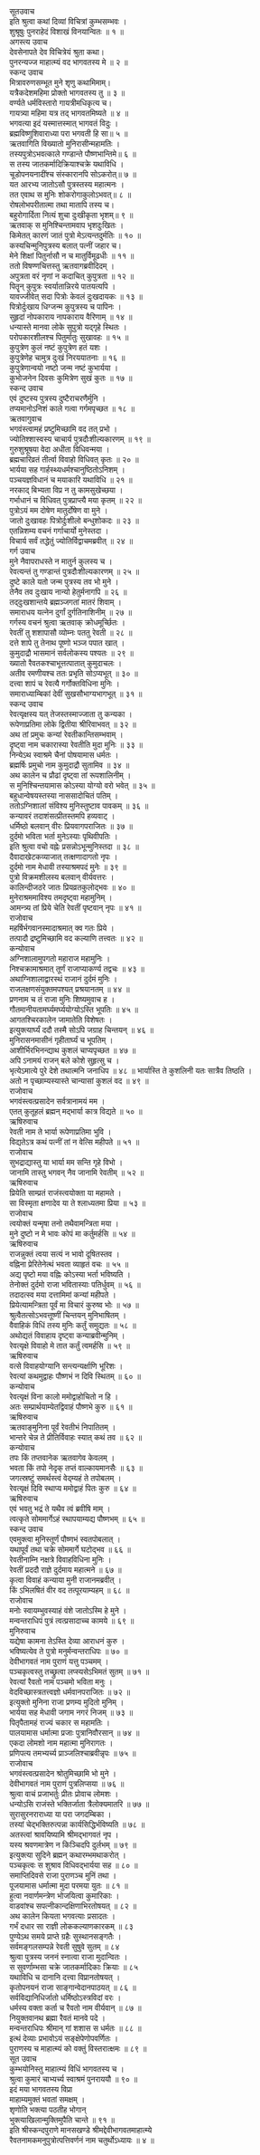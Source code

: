 सूतउवाच  
इति श्रुत्वा कथां दिव्यां विचित्रां कुम्भसम्भवः ।  
शुश्रूषुः पुनराहेदं विशाखं विनयान्वितः ॥ १ ॥  
अगस्त्य उवाच  
देवसेनापते देव विचित्रेयं श्रुता कथा।  
पुनरन्यज्ज माहात्म्यं वद भागवतस्य मे ॥ २ ॥  
स्कन्द उवाच  
मित्रावरुणसम्भूत मुने शृणु कथामिमाम्।  
यत्रैकदेशमहिमा प्रोक्तो भागवतस्य तु ॥ ३ ॥  
वर्ण्यते धर्मविस्तारो गायत्रीमधिकृत्य च।  
गायत्र्या महिमा यत्र तद् भागवतमिष्यते ॥ ४ ॥  
भगवत्या इदं यस्मात्तस्मात् भागवतं विदुः ।  
ब्रह्मविष्णुशिवाराध्या परा भगवती हि सा॥ ५ ॥  
ऋतवागिति विख्यातो मुनिरासीन्महामतिः ।  
तस्यपुत्रोऽभवत्काले गण्डान्ते पौष्णभान्तिमे॥ ६ ॥  
स तस्य जातकर्मादिक्रियाश्चक्रे यथाविधि ।  
चूडोपनयनादींश्च संस्कारानपि सोऽकरोत्॥ ७ ॥  
यत आरभ्य जातोऽसौ पुत्रस्तस्य महात्मनः ।  
तत एवाथ स मुनिः शोकरोगाकुलोऽभवत्॥ ८ ॥  
रोषलोभपरीतात्मा तथा मातापि तस्य च।  
बहुरोगार्दिता नित्यं शुचा दुःखीकृता भृशम्॥ ९ ॥  
ऋतवाक् स मुनिश्चिन्तामवाप भृशदुःखितः ।  
किमेतत् कारणं जातं पुत्रो मेऽत्यन्तदुर्मतिः ॥ १० ॥  
कस्यचिन्मुनिपुत्रस्य बलात् पत्नीं जहार च।  
मेने शिक्षां पितुर्नासौ न च मातुर्विमूढधीः ॥ ११ ॥  
ततो विषण्णचित्तस्तु ऋतवागब्रवीदिदम् ।  
अपुत्रता वरं नृणां न कदाचित् कुपुत्रता ॥ १२ ॥  
पितॄन् कुपुत्रः स्वर्यातान्निरये पातयत्यपि ।  
यावज्जीवेत् सदा पित्रोः केवलं दुःखदायकः ॥ १३ ॥  
पित्रोर्दुःखाय धिग्जन्म कुपुत्रस्य च पापिनः ।  
सुहृदां नोपकाराय नापकाराय वैरिणाम् ॥ १४ ॥  
धन्यास्ते मानवा लोके सुपुत्रो यद्‌गृहे स्थितः ।  
परोपकारशीलश्च पितुर्मातुः सुखावहः ॥ १५ ॥  
कुपुत्रेण कुलं नष्टं कुपुत्रेण हतं यशः ।  
कुपुत्रेणेह चामुत्र दुःखं निरययातनाः ॥ १६ ॥  
कुपुत्रेणान्वयो नष्टो जन्म नष्टं कुभार्यया ।  
कुभोजनेन दिवसः कुमित्रेण सुखं कुतः ॥ १७ ॥  
स्कन्द उवाच  
एवं दुष्टस्य पुत्रस्य दुष्टैराचरणैर्मुनि ।  
तप्यमानोऽनिशं काले गत्वा गर्गमपृच्छत ॥ १८ ॥  
ऋतवागुवाच  
भगवंस्त्वामहं प्रष्टुमिच्छामि वद तत् प्रभो ।  
ज्योतिश्शास्वस्य चाचार्य पुत्रदौःशील्यकारणम् ॥ १९ ॥  
गुरुशुश्रूषया वेदा अधीता विधिवन्मया ।  
ब्रह्मचारिव्रतं तीर्त्वा विवाहो विधिवत् कृतः ॥ २० ॥  
भार्यया सह गार्हस्थ्यधर्मश्चानुष्ठितोऽनिशम् ।  
पञ्चयज्ञविधानं च मयाकारि यथाविधि ॥ २१ ॥  
नरकाद् बिभ्यता विप्र न तु कामसुखेच्छया ।  
गर्भाधानं च विधिवत् पुत्रप्राप्त्यै मया कृतम् ॥ २२ ॥  
पुत्रोऽयं मम दोषेण मातुर्दोषेण वा मुने ।  
जातो दुःखावहः पित्रोर्दुःशीलो बन्धुशोकदः ॥ २३ ॥  
एतन्निशम्य वचनं गर्गाचार्यो मुनेस्तदा ।  
विचार्य सर्वं तद्धेतुं ज्योतिर्विद्वाचमब्रवीत् ॥ २४ ॥  
गर्ग उवाच  
मुने नैवापराधस्ते न मातुर्न कुलस्य च ।  
रेवत्यन्तं तु गण्डान्तं पुत्रदौःशील्यकारणम् ॥ २५ ॥  
दुष्टे काले यतो जन्म पुत्रस्य तव भो मुने ।  
तेनैव तव दुःखाय नान्यो हेतुर्मनागपि ॥ २६ ॥  
तद्‌दुःखशान्तये ब्रह्मञ्जगतां मातरं शिवाम् ।  
समाराधय यत्नेन दुर्गां दुर्गतिनाशिनीम् ॥ २७ ॥  
गर्गस्य वचनं श्रुत्वा ऋतवाक् क्रोधमूर्च्छितः ।  
रेवतीं तु शशापासौ व्योम्नः पततु रेवती ॥ २८ ॥  
दत्ते शापे तु तेनाथ पूष्णो भञ्ज पपात खात् ।  
कुमुदाद्रौ भासमानं सर्वलोकस्य पश्यतः ॥ २९ ॥  
ख्यातो रैवतकश्चाभूत्तत्पातात् कुमुदाचलः ।  
अतीव रमणीयश्च ततः प्रभृति सोऽप्यभूत् ॥ ३० ॥  
दत्त्वा शापं च रेवत्यै गर्गोक्तविधिना मुनिः ।  
समाराध्याम्बिकां देवीं सुखसौभाग्यभागभूत् ॥ ३१ ॥  
स्कन्द उवाच  
रेवत्यृक्षस्य यत् तेजस्तस्माज्जाता तु कन्यका ।  
रूपेणाप्रतिमा लोके द्वितीया श्रीरिवाभवत् ॥ ३२ ॥  
अथ तां प्रमुचः कन्यां रेवतीकान्तिसम्भवाम् ।  
दृष्ट्‌वा नाम चकारास्या रेवतीति मुदा मुनिः ॥ ३३ ॥  
निन्येऽथ स्वाश्रमे चैनां पोषयामास धर्मतः ।  
ब्रह्मर्षिः प्रमुचो नाम कुमुदाद्रौ सुतामिव ॥ ३४ ॥  
अथ कालेन च प्रौढां दृष्ट्‌वा तां रूपशालिनीम् ।  
स मुनिश्चिन्तयामास कोऽस्या योग्यो वरो भवेत् ॥ ३५ ॥  
बहुधान्वेषयस्तस्या नाससादोचितं पतिम् ।  
ततोऽग्निशालां संविश्य मुनिस्तुष्टाव पावकम् ॥ ३६ ॥  
कन्यावरं तदाशंसत्प्रीतस्तमपि हव्यवाट् ।  
धर्मिष्ठो बलवान् वीरः प्रियवागपराजितः ॥ ३७ ॥  
दुर्दमो भविता भर्ता मुनेऽस्याः पृथिवीपतिः ।  
इति श्रुत्वा वचो वह्नेः प्रसन्नोऽभून्मुनिस्तदा ॥ ३८ ॥  
दैवादाखेटकव्याजात् तत्क्षणादागतो नृपः ।  
दुर्दमो नाम मेधावी तस्याश्रमपदं मुनेः ॥ ३९ ॥  
पुत्रो विक्रमशीलस्य बलवान् वीर्यवत्तरः ।  
कालिन्दीजठरे जातः प्रियव्रतकुलोद्भवः ॥ ४० ॥  
मुनेराश्रममाविश्य तमदृष्ट्‌वा महामुनिम् ।  
आमन्त्र्य तां प्रिये चेति रेवतीं पृष्टवान् नृपः ॥ ४१ ॥  
राजोवाच  
महर्षिर्भगवानस्मादाश्रमात् क्व गतः प्रिये ।  
तत्पादौ द्रष्टुमिच्छामि वद कल्याणि तत्त्वतः ॥ ४२ ॥  
कन्योवाच  
अग्निशालामुपगतो महाराज महामुनिः ।  
निश्चक्रामाश्रमात् तूर्णं राजाप्याकर्ण्य तद्वचः ॥ ४३ ॥  
अथाग्निशालाद्वारस्थं राजानं दुर्दमं मुनिः ।  
राजलक्षणसंयुक्तमपश्यत् प्रश्रयानतम् ॥ ४४ ॥  
प्रणनाम च तं राजा मुनिः शिष्यमुवाच ह ।  
गौतमानीयतामर्घ्यमर्घ्ययोग्योऽस्ति भूपतिः ॥ ४५ ॥  
आगतश्चिरकालेन जामातेति विशेषतः ।  
इत्युक्त्यार्घ्यं ददौ तस्मै सोऽपि जग्राह चिन्तयन् ॥ ४६ ॥  
मुनिरासनमासीनं गृहीतार्घ्यं च भूपतिम् ।  
आशीर्भिरभिनन्द्याथ कुशलं चाप्यपृच्छत ॥ ४७ ॥  
अपि ऽनामयं राजन् बले कोशे सुहृत्सु च ।  
भृत्येऽमात्ये पुरे देशे तथात्मनि जनाधिप ॥ ४८ ॥
भार्यास्ति ते कुशलिनी यतः सात्रैव तिष्ठति ।  
अतो न पृच्छाम्यस्यास्ते चान्यासां कुशलं वद ॥ ४९ ॥  
राजोवाच  
भगवंस्त्वत्प्रसादेन सर्वत्रानामयं मम ।  
एतत् कुतूहलं ब्रह्मन् मद्भार्या कात्र विद्यते ॥ ५० ॥  
ऋषिरुवाच  
रेवती नाम ते भार्या रूपेणाप्रतिमा भुवि ।  
विद्यतेऽत्र कथं पत्नीं तां न वेत्सि महीपते ॥ ५१ ॥  
राजोवाच  
सुभद्राद्यास्तु या भार्या मम सन्ति गृहे विभो ।  
जानामि तास्तु भगवन् नैव जानामि रेवतीम् ॥ ५२ ॥  
ऋषिरुवाच  
प्रियेति साम्प्रतं राजंस्त्वयोक्ता या महामते ।  
सा विस्मृता क्षणादेव या ते श्लाध्यतमा प्रिया ॥ ५३ ॥  
राजोवाच  
त्वयोक्तं यन्मृषा तनो तथैवामन्त्रिता मया ।  
मुने दुष्टो न मे भावः कोपं मा कर्तुमर्हसि ॥ ५४ ॥  
ऋषिरुवाच  
राजन्नुक्तं त्वया सत्यं न भावो दूषितस्तव ।  
वह्निना प्रेरितेनेत्थं भवता व्याहृतं वचः ॥ ५५ ॥  
अद्य पृष्टो मया वह्निः कोऽस्या भर्ता भविष्यति ।  
तेनोक्तं दुर्दमो राजा भवितास्याः पतिर्धुवम् ॥ ५६ ॥  
तदादत्स्व मया दत्तामिमां कन्यां महीपते ।  
प्रियेत्यामन्त्रिता पूर्वं मा विचारं कुरुष्व भोः ॥ ५७ ॥  
श्रुत्वैतत्सोऽभवत्तूष्णीं चिन्तयन् मुनिभाषितम् ।  
वैवाहिकं विधिं तस्य मुनिः कर्तुं समुद्यतः ॥ ५८ ॥  
अथोद्यतं विवाहाय दृष्ट्‌वा कन्याब्रवीन्मुनिम् ।  
रेवत्यृक्षे विवाहो मे तात कर्तुं त्वमर्हसि ॥ ५९ ॥  
ऋषिरुवाच  
वत्से विवाहयोग्यानि सन्त्यन्यर्क्षाणि भूरिशः ।  
रेवत्यां कथमुद्वाहः पौष्णभं न दिवि स्थितम् ॥ ६० ॥  
कन्योवाच  
रेवत्यृक्षं विना कालो ममोद्वाहोचितो न हि ।  
अतः सम्प्रार्थयाम्येतद्विवाहं पौष्णभे कुरु ॥ ६१ ॥  
ऋषिरुवाच  
ऋतवाङ्मुनिना पूर्वं रेवतीभं निपातितम् ।  
भान्तरे चेन्न ते प्रीतिर्विवाहः स्यात् कथं तव ॥ ६२ ॥  
कन्योवाच  
तपः किं तप्तवानेक ऋतवागेव केवलम् ।  
भवता किं तपो नेदृक् तप्तं वाल्कायमानसैः ॥ ६३ ॥  
जगत्स्रष्टुं समर्थस्त्वं वेद्म्यहं ते तपोबलम् ।  
रेवत्यृक्षं दिवि स्थाप्य ममोद्वाहं पितः कुरु ॥ ६४ ॥  
ऋषिरुवाच  
एवं भवतु भद्रं ते यथैव त्वं ब्रवीषि माम् ।  
त्वत्कृते सोममार्गेऽहं स्थापयाम्यद्य पौष्णभम् ॥ ६५ ॥  
स्कन्द उवाच  
एवमुक्त्वा मुनिस्तूर्णं पौष्णभं स्वतपोबलात् ।  
यथापूर्वं तथा चक्रे सोममार्गे घटोद्भव ॥ ६६ ॥  
रेवतीनाम्नि नक्षत्रे विवाहविधिना मुनिः ।  
रेवतीं प्रददौ राज्ञे दुर्दमाय महात्मने ॥ ६७ ॥  
कृत्वा विवाहं कन्याया मुनी राजानमब्रवीत् ।  
किं ऽभिलषितं वीर वद तत्पूरयाम्यहम् ॥ ६८ ॥  
राजोवाच  
मनोः स्वायम्भुवस्याहं वंशे जातोऽस्मि हे मुने ।  
मन्वन्तराधिपं पुत्रं त्वत्प्रसादाच्च कामये ॥ ६९ ॥  
मुनिरुवाच  
यद्येषा कामना तेऽस्ति देव्या आराधनं कुरु ।  
भविष्यत्येव ते पुत्रो मनुर्मन्वन्तराधिपः ॥ ७० ॥  
देवीभागवतं नाम पुराणं यत्तु पञ्चमम् ।  
पञ्चकृत्वस्तु तच्छ्रुत्वा लप्स्यसेऽभिमतं सुतम् ॥ ७१ ॥  
रेवत्यां रैवतो नाम पञ्चमो भविता मनुः ।  
वेदविच्छास्त्रतत्त्वज्ञो धर्मवानपराजितः ॥ ७२ ॥  
इत्युक्तो मुनिना राजा प्रणम्य मुदितो मुनिम् ।  
भार्यया सह मेधावी जगाम नगरं निजम् ॥ ७३ ॥  
पितृपैतामहं राज्यं चकार स महामतिः ।  
पालयामास धर्मात्मा प्रजाः पुत्रानिवौरसान् ॥ ७४ ॥  
एकदा लोमशो नाम महात्मा मुनिरागतः ।  
प्रणिपत्य तमभ्यर्च्य प्राञ्जलिश्चाब्रवीन्नृपः ॥ ७५ ॥  
राजोवाच  
भगवंस्त्वत्प्रसादेन श्रोतुमिच्छामि भो मुने ।  
देवीभागवतं नाम पुराणं पुत्रलिप्सया ॥ ७६ ॥  
श्रुत्वा वाचं प्रजाभर्तुः प्रीतः प्रोवाच लोमशः ।  
धन्योऽसि राजंस्ते भक्तिर्जाता त्रैलोक्यमातरि ॥ ७७ ॥  
सुरासुरनराराध्या या परा जगदम्बिका ।  
तस्यां चेद्भक्तिरुत्पन्ना कार्यसिद्धिर्भविष्यति ॥ ७८ ॥  
अतस्त्वां श्रावयिष्यामि श्रीमद्‌भागवतं नृप ।  
यस्य श्रवणमात्रेण न किञ्चिदपि दुर्लभम् ॥ ७९ ॥  
इत्युक्त्या सुदिने ब्रह्मन् कथारम्भमथाकरोत् ।  
पञ्चकृत्वः स शुश्राव विधिवद्‌भार्यया सह ॥ ८० ॥  
समाप्तिदिवसे राजा पुराणञ्च मुनिं तथा ।  
पूजयामास धर्मात्मा मुदा परमया युतः ॥ ८१ ॥  
हुत्वा नवार्णमन्त्रेण भोजयित्वा कुमारिकाः ।  
वाडवांश्च सपत्नीकान्दक्षिणाभिरतोषयत् ॥ ८२ ॥  
अथ कालेन कियता भगवत्याः प्रसादतः ।  
गर्भं दधार सा राज्ञी लोककल्याणकारकम् ॥ ८३  
पुण्येऽथ समये प्राप्ते ग्रहैः सुस्थानसङ्‌गतैः ।  
सर्वमङ्‌गलसम्पन्ने रेवती सुषुवे सुतम् ॥ ८४  
श्रुत्वा पुत्रस्य जननं स्नात्वा राजा मुदान्वितः ।  
स सुवर्णाम्भसा चक्रे जातकर्मादिकाः क्रियाः ॥ ८५  
यथाविधि च दानानि दत्त्वा विप्रानतोषयत् ।  
कृतोपनयनं राजा साङ्‌गान्वेदानपाठयत् ॥ ८६ ॥  
सर्वविद्यानिधिर्जातो धर्मिष्ठोऽस्त्रविदां वरः ।  
धर्मस्य वक्ता कर्ता च रैवतो नाम वीर्यवान् ॥ ८७ ॥  
नियुक्तवानथ ब्रह्मा रैवतं मानवे पदे ।  
मन्वन्तराधिपः श्रीमान् गां शशास स धर्मतः ॥ ८८ ॥  
इत्थं देव्याः प्रभावोऽयं सङ्क्षेपेणोपवर्णितः ।  
पुराणस्य च माहात्म्यं को वक्तुं विस्तरात्क्षमः ॥ ८९ ॥  
सूत उवाच  
कुम्भयोनिस्तु माहात्म्यं विधिं भागवतस्य च ।  
श्रुत्वा कुमारं चाभ्यर्च्य स्वाश्रमं पुनराययौ ॥ ९० ॥  
इदं मया भागवतस्य विप्रा  
    माहाम्यमुक्तं भवतां समक्षम् ।  
शृणोति भक्त्या पठतीह भोगान्  
    भुक्त्याखिलान्मुक्तिमुपैति चान्ते ॥ ९१ ॥  
इति श्रीस्कन्दपुराणे मानसखण्डे श्रीमद्देवीभागवतमाहात्म्ये  
रैवतनामकमनुपुत्रोत्पत्तिवर्णनं नाम चतुर्थोऽध्यायः ॥ ४ ॥

